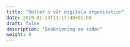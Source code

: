 ```yaml
---
title: "Roller i vår digitala organisation"
date: 2019-01-24T11:17:48+01:00
draft: false
description: "Beskrivning av sidan"
weight: 0
---
```

